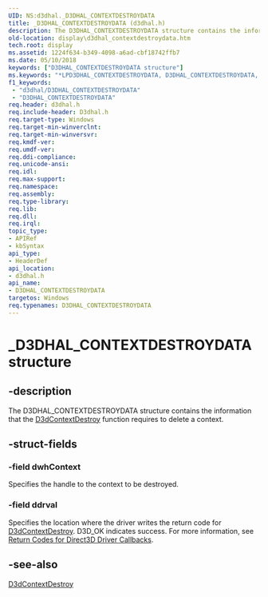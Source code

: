 ```yaml
---
UID: NS:d3dhal._D3DHAL_CONTEXTDESTROYDATA
title: _D3DHAL_CONTEXTDESTROYDATA (d3dhal.h)
description: The D3DHAL_CONTEXTDESTROYDATA structure contains the information that the D3dContextDestroy function requires to delete a context.
old-location: display\d3dhal_contextdestroydata.htm
tech.root: display
ms.assetid: 1224f634-b349-4098-a6ad-cbf18742ffb7
ms.date: 05/10/2018
keywords: ["D3DHAL_CONTEXTDESTROYDATA structure"]
ms.keywords: "*LPD3DHAL_CONTEXTDESTROYDATA, D3DHAL_CONTEXTDESTROYDATA, D3DHAL_CONTEXTDESTROYDATA structure [Display Devices], LPD3DHAL_CONTEXTDESTROYDATA, LPD3DHAL_CONTEXTDESTROYDATA structure pointer [Display Devices], _D3DHAL_CONTEXTDESTROYDATA, d3dhal/D3DHAL_CONTEXTDESTROYDATA, d3dhal/LPD3DHAL_CONTEXTDESTROYDATA, d3dstrct_7ae0080d-0578-43e2-9ddc-0dd7df1a4fcd.xml, display.d3dhal_contextdestroydata"
f1_keywords:
 - "d3dhal/D3DHAL_CONTEXTDESTROYDATA"
 - "D3DHAL_CONTEXTDESTROYDATA"
req.header: d3dhal.h
req.include-header: D3dhal.h
req.target-type: Windows
req.target-min-winverclnt: 
req.target-min-winversvr: 
req.kmdf-ver: 
req.umdf-ver: 
req.ddi-compliance: 
req.unicode-ansi: 
req.idl: 
req.max-support: 
req.namespace: 
req.assembly: 
req.type-library: 
req.lib: 
req.dll: 
req.irql: 
topic_type:
- APIRef
- kbSyntax
api_type:
- HeaderDef
api_location:
- d3dhal.h
api_name:
- D3DHAL_CONTEXTDESTROYDATA
targetos: Windows
req.typenames: D3DHAL_CONTEXTDESTROYDATA
---
```


# _D3DHAL_CONTEXTDESTROYDATA structure


## -description


The D3DHAL_CONTEXTDESTROYDATA structure contains the information that the <a href="https://docs.microsoft.com/windows-hardware/drivers/ddi/d3dhal/nc-d3dhal-lpd3dhal_contextdestroycb">D3dContextDestroy</a> function requires to delete a context.


## -struct-fields




### -field dwhContext

Specifies the handle to the context to be destroyed.


### -field ddrval

Specifies the location where the driver writes the return code for <a href="https://docs.microsoft.com/windows-hardware/drivers/ddi/d3dhal/nc-d3dhal-lpd3dhal_contextdestroycb">D3dContextDestroy</a>. D3D_OK indicates success. For more information, see <a href="https://docs.microsoft.com/windows-hardware/drivers/display/return-codes-for-direct3d-driver-callbacks">Return Codes for Direct3D Driver Callbacks</a>.


## -see-also




<a href="https://docs.microsoft.com/windows-hardware/drivers/ddi/d3dhal/nc-d3dhal-lpd3dhal_contextdestroycb">D3dContextDestroy</a>
 

 


